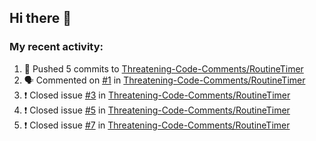 ## Hi there 👋

### My recent activity:

<!--START_SECTION:activity-->
1. 🚀 Pushed 5 commits to [Threatening-Code-Comments/RoutineTimer](https://github.com/Threatening-Code-Comments/RoutineTimer)
2. 🗣 Commented on [#1](https://github.com/Threatening-Code-Comments/RoutineTimer/issues/1) in [Threatening-Code-Comments/RoutineTimer](https://github.com/Threatening-Code-Comments/RoutineTimer)
3. ❗️ Closed issue [#3](https://github.com/Threatening-Code-Comments/RoutineTimer/issues/3) in [Threatening-Code-Comments/RoutineTimer](https://github.com/Threatening-Code-Comments/RoutineTimer)
4. ❗️ Closed issue [#5](https://github.com/Threatening-Code-Comments/RoutineTimer/issues/5) in [Threatening-Code-Comments/RoutineTimer](https://github.com/Threatening-Code-Comments/RoutineTimer)
5. ❗️ Closed issue [#7](https://github.com/Threatening-Code-Comments/RoutineTimer/issues/7) in [Threatening-Code-Comments/RoutineTimer](https://github.com/Threatening-Code-Comments/RoutineTimer)
<!--END_SECTION:activity-->

<!--
**JereIsThere/JereIsThere** is a ✨ _special_ ✨ repository because its `README.md` (this file) appears on your GitHub profile.

Here are some ideas to get you started:

- 🔭 I’m currently working on ...
- 🌱 I’m currently learning ...
- 👯 I’m looking to collaborate on ...
- 🤔 I’m looking for help with ...
- 💬 Ask me about ...
- 📫 How to reach me: ...
- 😄 Pronouns: ...
- ⚡ Fun fact: ...
-->
